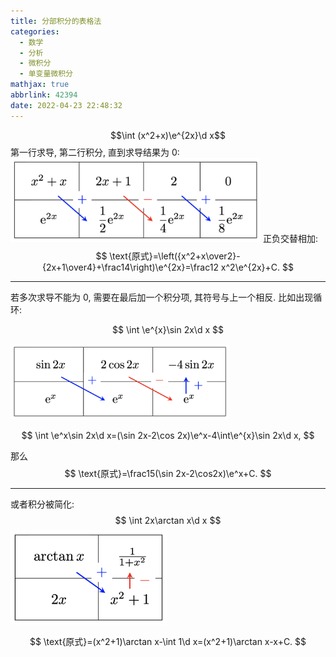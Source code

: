 ```yaml
---
title: 分部积分的表格法
categories:
  - 数学
  - 分析
  - 微积分
  - 单变量微积分
mathjax: true
abbrlink: 42394
date: 2022-04-23 22:48:32
---
```

$$\int (x^2+x)\e^{2x}\d x$$
第一行求导, 第二行积分, 直到求导结果为 0:
<img src="/file/xex.png" width="400"/>
正负交替相加:
$$
\text{原式}=\left({x^2+x\over2}-{2x+1\over4}+\frac14\right)\e^{2x}=\frac12 x^2\e^{2x}+C.
$$
<!--more-->

---

若多次求导不能为 0, 需要在最后加一个积分项, 其符号与上一个相反. 比如出现循环:

$$
\int \e^{x}\sin 2x\d x
$$

<img src="/file/sine.png" width="350">

$$
\int \e^x\sin 2x\d x=(\sin 2x-2\cos 2x)\e^x-4\int\e^{x}\sin 2x\d x,
$$

那么
$$
\text{原式}=\frac15(\sin 2x-2\cos2x)\e^x+C.
$$

---

或者积分被简化:
$$
\int 2x\arctan x\d x
$$
<img src="/file/xarctanx.png" width="250">

$$
\text{原式}=(x^2+1)\arctan x-\int 1\d x=(x^2+1)\arctan x-x+C.
$$